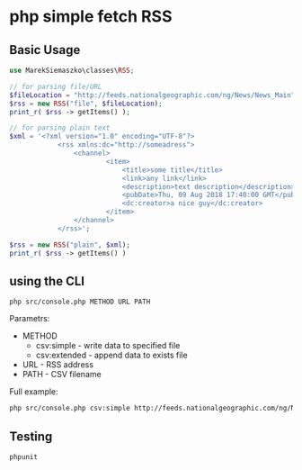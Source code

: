 php simple fetch RSS
================


Basic Usage
-------

``` php
use MarekSiemaszko\classes\RSS;

// for parsing file/URL
$fileLocation = "http://feeds.nationalgeographic.com/ng/News/News_Main";
$rss = new RSS("file", $fileLocation);
print_r( $rss -> getItems() );

// for parsing plain text
$xml = '<?xml version="1.0" encoding="UTF-8"?>
            <rss xmlns:dc="http://someadress">
                <channel>
                        <item>
                            <title>some title</title>
                            <link>any link</link>
                            <description>text description</description>
                            <pubDate>Thu, 09 Aug 2018 17:40:00 GMT</pubDate>
                            <dc:creator>a nice guy</dc:creator>
                        </item>
                </channel>
            </rss>';

$rss = new RSS("plain", $xml);
print_r( $rss -> getItems() )
```


using the CLI
-------
```
php src/console.php METHOD URL PATH
```
Parametrs:
* METHOD
  * csv:simple - write data to specified file
  * csv:extended - append data to exists file
* URL - RSS address
* PATH - CSV filename

Full example:
``` bash
php src/console.php csv:simple http://feeds.nationalgeographic.com/ng/News/News_Main eksport_prosty.csv
```


Testing
-------

``` bash
phpunit
```